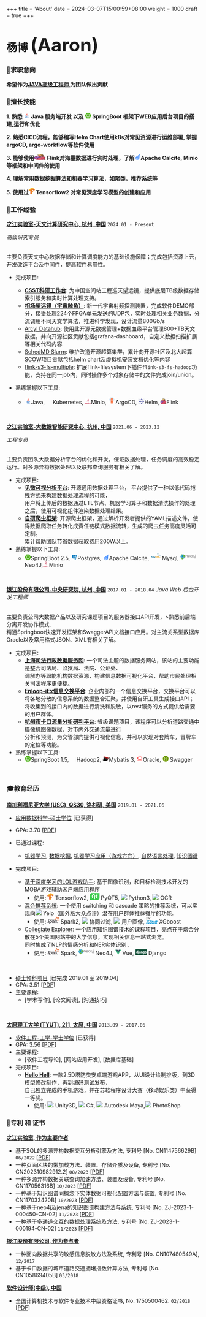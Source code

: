 +++
title = 'About'
date = 2024-03-07T15:00:59+08:00
weight = 1000
draft = true
+++


# 杨博 <font size="9">(Aaron)</font>

### <span>&#127919;</span>求职意向
__希望作为<u>JAVA高级工程师 </u> 为团队做出贡献__

### <span>&#128170;</span>擅长技能



__1. 熟悉 <span><img src="assets/icons/java.png" height="15" width="16"> Java </span>服务端开发 以及 <span><img src="assets/icons/springboot.png" height="15" width="16"> SpringBoot</span> 框架下WEB应用后台项目的搭建,运行和优化__

__2. 熟悉CICD流程，能够编写Helm Chart使用k8s对常见资源进行运维部署, 掌握argoCD, argo-workflow等软件使用__

__3. 能够使用<span><img src="assets/icons/flink.png" height="15" width="30"> Flink</span>对海量数据进行实时处理，了解<span><img src="assets/icons/calcite.png" height="15" width="16">Apache Calcite</span>, Minio等框架和中间件的使用__

__4. 理解常用数据挖掘算法和机器学习算法，如聚类，推荐系统等__

__5. 使用过<span><img src="assets/icons/tensorflow.png" height="18" width="16"> Tensorflow2 对常见深度学习模型的创建和应用</span>__

### <span>&#128084;</span>工作经验

[__之江实验室-天文计算研究中心, 杭州, 中国__]()  `2024.01 - Present`

_高级研究专员_<br><br>

主要负责天文中心数据存储和计算调度能力的基础设施保障；完成包括资源上云，开发改造平台及中间件，提高软件易用性。
- 完成项目: 
    - [__CSST科研工作台__](http://www.bao.ac.cn/csst/): 为中国空间站工程巡天望远镜，提供底层TB级数据存储索引服务和实时计算处理支持。
    - [__相场望远镜（宇宙触角）__](../Demo/cosmic-antenna.md): 新一代宇宙射频探测装置，完成软件DEMO部分，接受处理224个FPGA单元发送的UDP包，实时处理相关业务数据，分流调用不同天文学算法，推进科学发现，设计流量800Gb/s
    - [Arcyl Datahub](https://datahubproject.io/): 使用此开源元数据管理+数据血缘平台管理800+TB天文数据，并向开源社区贡献包括grafana-dashboard，自定义数据扫描扩展等相关代码内容
    - [SchedMD Slurm](https://slurm.schedmd.com/): 维护改造开源超算集群，累计向开源社区及北大超算[SCOW](https://github.com/PKUHPC/SCOW)项目贡献包括helm chart及虚拟机安装文档优化等内容
    - [flink-s3-fs-multiple](https://aaronyang2333.gitlab.io/docs/demo/flink-s3-f3-multiple/): 扩展flink-filesystem下插件`flink-s3-fs-hadoop`功能，支持在同一job内，同时操作多个对象存储中的文件完成join/union。

- 熟练掌握以下工具: 
    - <span><img src="assets/icons/java.png" height="17" width="17">Java</span>, <span><img src="assets/icons/kubernets.png" height="17" width="17">Kubernetes</span>, <span><img src="assets/icons/minio.png" height="15" width="16">Minio</span>, <span><img src="assets/icons/argoCD.png" height="20" width="20">ArgoCD</span>, <span><img src="assets/icons/helm.png" height="15" width="16">Helm</span>, <span><img src="assets/icons/flink.png" height="15" width="15">Flink</span>
<br>

[__之江实验室-大数据智能研究中心, 杭州, 中国__]()  `2021.06 - 2023.12`

_工程专员_<br><br>

主要负责团队大数据分析平台的优化和开发，保证数据处理，任务调度的高效稳定运行。对多源异构数据处理以及联邦查询服务有相关了解。
- 完成项目: 
    - [__见微可视分析平台__](https://gitee.com/zhijiangtianshu/nebula): 开源通用数据处理平台， 平台提供了一种以低代码拖拽方式来构建数据处理流程的可能，<br>用户将上传后的数据通过ETL节点、机器学习算子和数据清洗操作的处理之后，使用可视化组件渲染数据处理结果。
    - [__自研爬虫框架__](https://gitea-ops.lab.zjvis.net/bee/crawler): 开源爬虫框架，通过解析开发者提供的YAML描述文件，使得数据爬取任务转化成责任链模式数据流转，生成的爬虫任务高度灵活可定制。<br>累计帮助团队节省数据获取费用200W以上。
- 熟练掌握以下工具: 
    - <span><img src="assets/icons/springboot.png" height="15" width="16">SpringBoot 2.5</span>, <span><img src="assets/icons/postgresql.png" height="15" width="16">Postgres</span>, <span><img src="assets/icons/calcite.png" height="15" width="16">Apache Calcite</span>, <span><img src="assets/icons/mysql.png" height="20" width="30">Mysql</span>, <span><img src="assets/icons/neo4j.png" height="18" width="40"/> Neo4J</span>,<span><img src="assets/icons/minio.png" height="15" width="16">Minio</span>
<br>

[__银江股份有限公司-中央研究院, 杭州, 中国__]()  `2017.01 - 2018.04`
_Java Web 后台开发工程师_<br><br>

主要负责公司大数据产品以及研究课题项目的服务器接口API开发，>熟悉前后端分离开发协作模式, <br> 精通Springboot快速开发框架和SwaggerAPI文档接口应用。对主流关系型数据库Oracle以及常用格式JSON、XML有相关了解。
- 完成项目: 
    - [__上海司法行政数据服务网__](https://credit.sfj.sh.gov.cn/): 一个司法主题的数据服务网站，该站的主要功能是整合司法局、监狱局、法院、公证处、<br>调解办等职能机构数据资源，构建信息数据可视化平台，帮助市民处理相关司法程序更便捷。
    - [__Enloop-iEx信息交换平台__](): 企业内部的一个信息交换平台，交换平台可以将各地分散的信息系统的数据整合汇聚，并使用自研工具生成接口API；<br>将收集到的接口内的数据进行清洗和脱敏，以rest服务的方式提供给需要的用户群体。
    - [__杭州市卡口流量分析研判平台__](): 省级课题项目，该程序可以分析道路交通中摄像机图像数据，对市内外交通流量进行<br>分析和预测，为交管部门提供可视化信息，并可以实现对套牌车，冒牌车的定位等功能。
- 熟练掌握以下工具: 
    - <span><img src="assets/icons/springboot.png" height="15" width="16">SpringBoot 1.5</span>, <span><img src="https://img.icons8.com/color/14/000000/hadoop-distributed-file-system.png"  height="15" width="16">Hadoop2</span>, <span><img src="assets/icons/mybatis.png" height="15" width="16">Mybatis 3</span>, <span><img src="assets/icons/oracle.png" height="15" width="16">Oracle</span>, <span><img src = "assets/icons/swagger.png" height="15" width="15"> Swagger</span>
<br>

### <span>&#127891;</span>教育经历 

[__南加利福尼亚大学 (USC), QS30, 洛杉矶, 美国__]() `2019.01 - 2021.06`

- <u>应用数据科学-硕士学位</u> [已获得]
- GPA: 3.70 [[PDF](assets/apds_4.pdf)]
- 已通过课程: 
    - [机器学习](https://gitee.com/aaron2333/DSCI_552/blob/master/README.md), [数据挖掘](https://gitee.com/aaron2333/DSCI_553/blob/master/README.md), [机器学习应用（游戏方向）](../Demo/LOL-overlay-assistant.md), [自然语言处理](https://gitee.com/aaron2333/CSCI_544/blob/master/README.md), [知识图谱](https://gitee.com/aaron2333/DSCI_558/blob/master/README.md) <br>

- 完成项目:
    - [基于深度学习的LOL游戏助手](../Demo/LOL-overlay-assistant.md): 基于图像识别，和目标检测技术开发的MOBA游戏辅助客户端应用程序
        - 使用: <span><img src="assets/icons/tensorflow.png" height="18" width="16"> Tensorflow2</span>, <span><img src="assets/icons/pyqt.png"> PyQT5</span>, <span><img src="https://img.icons8.com/color/18/000000/python.png"/> Python3</span>, <span><img src="https://img.icons8.com/metro/18/000000/general-ocr.png"/> OCR</span>
    - [混合推荐系统](https://gitee.com/aaron2333/DSCI_553/blob/master/project/README.md): 一个使用 switching 和 cascade 策略的推荐系统，可以实现向<img src="https://img.icons8.com/color/18/000000/yelp.png"/> Yelp（国外版大众点评）潜在用户群体推荐餐厅的功能.
        - 使用: <span><img src="assets/icons/spark.png" height="18" width="30"> Spark2</span>, <span><img src="https://img.icons8.com/ios/18/000000/pivot-table.png"/> 协同过滤</span>, <span><img src="https://img.icons8.com/windows/18/000000/change-user-male--v1.png"/> 用户画像</span>, <span><img src="assets/icons/xgboost.png" height="18" width="30"> XGboost</span>
    - [Collegiate Explorer](https://chit-chaat.github.io/Collegiate_Explorer_APP/): 一个应用知识图谱技术的课程项目，亮点在于熔合分散在5个美国网站中的大学信息，实现相关信息一站式浏览。<br> 同时集成了NLP的情感分析和NER实体识别 .
        - 使用: <span><img src="assets/icons/spark.png" height="18" width="30"> Spark</span>, <span><img src="assets/icons/neo4j.png" height="18" width="40"/> Neo4J</span>, <span><img src="assets/icons/vue.png" height="15" width="15"/> Vue</span>, <span><img src="assets/icons/django.png" height="15" width="30"> Django</span>
<br>

- <u>硕士预科项目</u>  [已完成 2019.01 至 2019.04]
- GPA: 3.51 [[PDF](assets/ia_grade.pdf)]
- 主要课程:
    - [学术写作], [论文阅读], [沟通技巧] <br>
<br>

[__太原理工大学 (TYUT), 211, 太原, 中国__]() `2013.09 - 2017.06`

- <u>软件工程-工学-学士学位</u> [已获得]
- GPA: 3.56 [[PDF](assets/typt.pdf)]
- 主要课程: 
    - [软件工程导论], [网站应用开发], [数据库基础] <br>
- 完成项目:
    - [__Hello Hell__](https://www.bilibili.com/video/BV1uz411b7Vk): 一款2.5D塔防类安卓端游戏APP，从UI设计绘制排版，到3D模型修改制作，再到编码测试发布，<br>自己独立完成的手机游戏，并在苏软程序设计大赛（移动娱乐类）中获得一等奖。
        - 使用: <span><img src="https://img.icons8.com/ios-filled/14/000000/unity.png"> Unity3D</span>, <span><img src="https://img.icons8.com/color/14/000000/c-sharp-logo.png"> C#</span>, <span><img src="https://img.icons8.com/color/14/000000/autodesk-maya.png"> Autodesk Maya</span>,<span><img src="https://img.icons8.com/color/16/000000/adobe-photoshop.png"> PhotoShop</span>


### <span>&#128240;</span>专利 和 证书

[__之江实验室, 作为主要作者__]()
- 基于SQL的多源异构数据交互分析引擎及方法, 专利号 [No. CN114756629B] `06/2022` [[PDF](assets/patent/ZL-2022-1-00568.pdf)] <br> 
- 一种页面区块的懒加载方法、装置、存储介质及设备, 专利号 [No. CN202310982912.2] `08/2023` [[PDF]()] <br>
- 一种多源异构数据关联查询加速方法、装置及设备, 专利号 [No. CN117056316B] `10/2023` [[PDF](assets/patent/ZL-2023-1-00906.pdf)] <br>
- 一种基于知识图谱同概念下实体数据可视化配置方法与装置, 专利号 [No. CN117033420B] `10/2023` [[PDF](assets/patent/ZL-2023-1-00846.pdf)] <br>
- 一种基于neo4j及jena的知识图谱构建方法与系统, 专利号 [No. ZJ-2023-1-000450-CN-02] `11/2023` [[PDF]()] <br>
- 一种基于多通道交互的数据处理系统及方法, 专利号 [No. ZJ-2023-1-000194-CN-02] `11/2023` [[PDF]()] <br>

[__银江股份有限公司, 作为参与者__]()
- 一种面向数据共享的敏感信息脱敏方法及系统, 专利号 [No. CN107480549A], `12/2017`<br>
- 基于卡口数据的城市道路交通拥堵指数计算方法, 专利号 [No. CN105869405B] `03/2018`<br>

[__软件设计师(中级), 中国__]()
- 全国计算机技术与软件专业技术中级资格证书, No. 1750500462. `02/2018` [[PDF](assets/nptq.png)]
